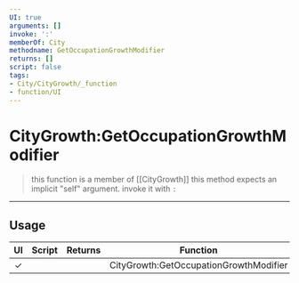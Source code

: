 ```yaml
---
UI: true
arguments: []
invoke: ':'
memberOf: City
methodname: GetOccupationGrowthModifier
returns: []
script: false
tags:
- City/CityGrowth/_function
- function/UI
---
```

# CityGrowth:GetOccupationGrowthModifier
> this function is a member of [[CityGrowth]]
> this method expects an implicit "self" argument. invoke it with `:`
-----
## Usage
|  UI | Script | Returns | Function | Arguments |
|:---:|:------:|-------:|:--------:|:---------|
|✓| ||CityGrowth:GetOccupationGrowthModifier||
